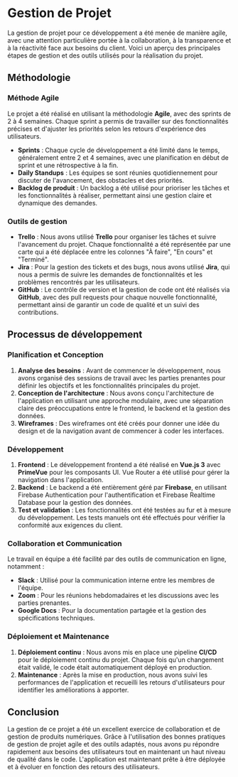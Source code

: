 # Gestion de Projet

La gestion de projet pour ce développement a été menée de manière agile, avec une attention particulière portée à la collaboration, à la transparence et à la réactivité face aux besoins du client. Voici un aperçu des principales étapes de gestion et des outils utilisés pour la réalisation du projet.

## Méthodologie

### Méthode Agile

Le projet a été réalisé en utilisant la méthodologie **Agile**, avec des sprints de 2 à 4 semaines. Chaque sprint a permis de travailler sur des fonctionnalités précises et d'ajuster les priorités selon les retours d'expérience des utilisateurs.

- **Sprints** : Chaque cycle de développement a été limité dans le temps, généralement entre 2 et 4 semaines, avec une planification en début de sprint et une rétrospective à la fin.
- **Daily Standups** : Les équipes se sont réunies quotidiennement pour discuter de l'avancement, des obstacles et des priorités.
- **Backlog de produit** : Un backlog a été utilisé pour prioriser les tâches et les fonctionnalités à réaliser, permettant ainsi une gestion claire et dynamique des demandes.

### Outils de gestion

- **Trello** : Nous avons utilisé **Trello** pour organiser les tâches et suivre l'avancement du projet. Chaque fonctionnalité a été représentée par une carte qui a été déplacée entre les colonnes "À faire", "En cours" et "Terminé".
- **Jira** : Pour la gestion des tickets et des bugs, nous avons utilisé **Jira**, qui nous a permis de suivre les demandes de fonctionnalités et les problèmes rencontrés par les utilisateurs.
- **GitHub** : Le contrôle de version et la gestion de code ont été réalisés via **GitHub**, avec des pull requests pour chaque nouvelle fonctionnalité, permettant ainsi de garantir un code de qualité et un suivi des contributions.

## Processus de développement

### Planification et Conception

1. **Analyse des besoins** : Avant de commencer le développement, nous avons organisé des sessions de travail avec les parties prenantes pour définir les objectifs et les fonctionnalités principales du projet.
2. **Conception de l'architecture** : Nous avons conçu l'architecture de l'application en utilisant une approche modulaire, avec une séparation claire des préoccupations entre le frontend, le backend et la gestion des données.
3. **Wireframes** : Des wireframes ont été créés pour donner une idée du design et de la navigation avant de commencer à coder les interfaces.

### Développement

1. **Frontend** : Le développement frontend a été réalisé en **Vue.js 3** avec **PrimeVue** pour les composants UI. Vue Router a été utilisé pour gérer la navigation dans l'application.
2. **Backend** : Le backend a été entièrement géré par **Firebase**, en utilisant Firebase Authentication pour l'authentification et Firebase Realtime Database pour la gestion des données.
3. **Test et validation** : Les fonctionnalités ont été testées au fur et à mesure du développement. Les tests manuels ont été effectués pour vérifier la conformité aux exigences du client.

### Collaboration et Communication

Le travail en équipe a été facilité par des outils de communication en ligne, notamment :

- **Slack** : Utilisé pour la communication interne entre les membres de l'équipe.
- **Zoom** : Pour les réunions hebdomadaires et les discussions avec les parties prenantes.
- **Google Docs** : Pour la documentation partagée et la gestion des spécifications techniques.

### Déploiement et Maintenance

1. **Déploiement continu** : Nous avons mis en place une pipeline **CI/CD** pour le déploiement continu du projet. Chaque fois qu'un changement était validé, le code était automatiquement déployé en production.
2. **Maintenance** : Après la mise en production, nous avons suivi les performances de l'application et recueilli les retours d'utilisateurs pour identifier les améliorations à apporter.

## Conclusion

La gestion de ce projet a été un excellent exercice de collaboration et de gestion de produits numériques. Grâce à l'utilisation des bonnes pratiques de gestion de projet agile et des outils adaptés, nous avons pu répondre rapidement aux besoins des utilisateurs tout en maintenant un haut niveau de qualité dans le code. L'application est maintenant prête à être déployée et à évoluer en fonction des retours des utilisateurs.
